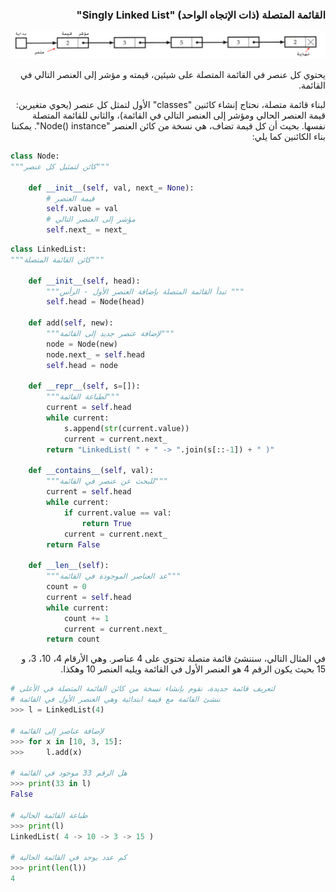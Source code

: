 
<div dir="rtl" lang="ar">


### القائمة المتصلة (ذات الإتجاه الواحد) "Singly Linked List"


![القائمة المتصلة](assets/singly_linked_list.png)


يحتوي كل عنصر في القائمة المتصلة على شيئين، قيمته و مؤشر إلى العنصر التالي
في القائمة.

لبناء قائمة متصلة، نحتاج إنشاء كائنين "classes" الأول لتمثل كل عنصر (يحوي متغيرين: قيمة العنصر الحالي ومؤشر إلى العنصر التالي في القائمة)، والثاني للقائمة المتصلة نفسها. بحيث أن كل قيمة تضاف، هي نسخة من كائن العنصر "Node() instance". يمكننا بناء الكائنين كما يلي:

</div>

```python
class Node:
"""كائن لتمثيل كل عنصر"""

    def __init__(self, val, next_= None):
        # قيمة العنصر
        self.value = val
        # مؤشر إلى العنصر التالي
        self.next_ = next_
```

```python
class LinkedList:
"""كائن القائمة المتصلة"""

    def __init__(self, head):
        """تبدأ القائمة المتصلة بإضافة العنصر الأول - الرأس """
        self.head = Node(head)

    def add(self, new):
        """لإضافة عنصر جديد إلى القائمة"""
        node = Node(new)
        node.next_ = self.head
        self.head = node

    def __repr__(self, s=[]):
        """لطباعة القائمة"""
        current = self.head
        while current:
            s.append(str(current.value))
            current = current.next_
        return "LinkedList( " + " -> ".join(s[::-1]) + " )"

    def __contains__(self, val):
        """للبحث عن عنصر في القائمة"""
        current = self.head
        while current:
            if current.value == val:
                return True
            current = current.next_
        return False

    def __len__(self):
        """عد العناصر الموجودة في القائمة"""
        count = 0
        current = self.head
        while current:
            count += 1
            current = current.next_
        return count

```

<div dir="rtl" lang="ar">

في المثال التالي، سننشئ قائمة متصلة تحتوي على 4 عناصر. وهي الأرقام 4، 10، 3، و 15 بحيث يكون الرقم 4 هو العنصر الأول في القائمة ويليه العنصر 10 وهكذا. 

</div>

```python
# لتعريف قائمة جديدة، نقوم بإنشاء نسخة من كائن القائمة المتصلة في الأعلى
# ننشئ القائمة مع قيمة ابتدائية وهي العنصر الأول في القائمة
>>> l = LinkedList(4)

# لإضافة عناصر إلى القائمة
>>> for x in [10, 3, 15]:
>>>     l.add(x)

# هل الرقم 33 موجود في القائمة
>>> print(33 in l)
False

# طباعة القائمة الحالية
>>> print(l)
LinkedList( 4 -> 10 -> 3 -> 15 )

# كم عدد يوجد في القائمة الحالية
>>> print(len(l))
4

```
